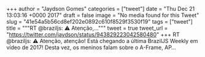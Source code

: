 
+++
author = "Jaydson Gomes"
categories = ["tweet"]
date = "Thu Dec 21 13:03:16 +0000 2017"
draft = false
image = "No media found for this Tweet"
slug = "41e54a5b56cd8ef202e0892c610f8529f3530f19"
tags = ["tweet"]
title = """RT @braziljs: ⚠️ Atenção,..."""
tweet = true
tweet_url = "https://twitter.com/jaydson/status/943829223042580480"
+++
RT @braziljs: ⚠️ Atenção, atenção!
Está chegando a última BrazilJS Weekly em vídeo de 2017!
Desta vez, os meninos falam sobre o A-Frame, AP…
